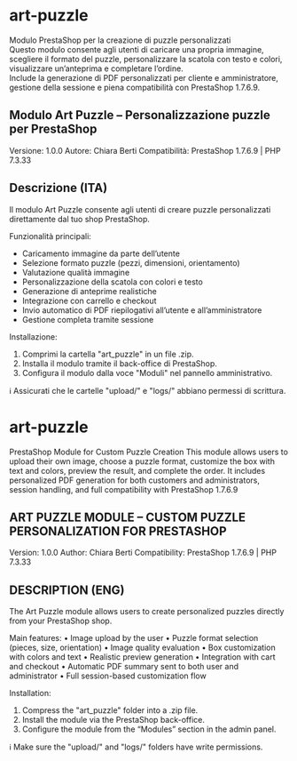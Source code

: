 # art-puzzle  
Modulo PrestaShop per la creazione di puzzle personalizzati  
Questo modulo consente agli utenti di caricare una propria immagine, scegliere il formato del puzzle, personalizzare la scatola con testo e colori, visualizzare un’anteprima e completare l’ordine.  
Include la generazione di PDF personalizzati per cliente e amministratore, gestione della sessione e piena compatibilità con PrestaShop 1.7.6.9.


Modulo Art Puzzle – Personalizzazione puzzle per PrestaShop
-----------------------------------------------------------

Versione: 1.0.0
Autore: Chiara Berti
Compatibilità: PrestaShop 1.7.6.9 | PHP 7.3.33

Descrizione (ITA)
-----------------
Il modulo Art Puzzle consente agli utenti di creare puzzle personalizzati direttamente dal tuo shop PrestaShop.

Funzionalità principali:
- Caricamento immagine da parte dell’utente
- Selezione formato puzzle (pezzi, dimensioni, orientamento)
- Valutazione qualità immagine
- Personalizzazione della scatola con colori e testo
- Generazione di anteprime realistiche
- Integrazione con carrello e checkout
- Invio automatico di PDF riepilogativi all’utente e all’amministratore
- Gestione completa tramite sessione

Installazione:
1. Comprimi la cartella "art_puzzle" in un file .zip.
2. Installa il modulo tramite il back-office di PrestaShop.
3. Configura il modulo dalla voce "Moduli" nel pannello amministrativo.

ℹ️ Assicurati che le cartelle "upload/" e "logs/" abbiano permessi di scrittura.


# art-puzzle
PrestaShop Module for Custom Puzzle Creation This module allows users to upload their own image, choose a puzzle format, customize the box with text and colors, preview the result, and complete the order. It includes personalized PDF generation for both customers and administrators, session handling, and full compatibility with PrestaShop 1.7.6.9


ART PUZZLE MODULE – CUSTOM PUZZLE PERSONALIZATION FOR PRESTASHOP
-----------------------------------------------------------

Version: 1.0.0
Author: Chiara Berti
Compatibility: PrestaShop 1.7.6.9 | PHP 7.3.33

DESCRIPTION (ENG)
-----------------
The Art Puzzle module allows users to create personalized puzzles directly from your PrestaShop shop.

Main features:
• Image upload by the user
• Puzzle format selection (pieces, size, orientation)
• Image quality evaluation
• Box customization with colors and text
• Realistic preview generation
• Integration with cart and checkout
• Automatic PDF summary sent to both user and administrator
• Full session-based customization flow

Installation:
1. Compress the "art_puzzle" folder into a .zip file.
2. Install the module via the PrestaShop back-office.
3. Configure the module from the “Modules” section in the admin panel.

ℹ️ Make sure the "upload/" and "logs/" folders have write permissions.

